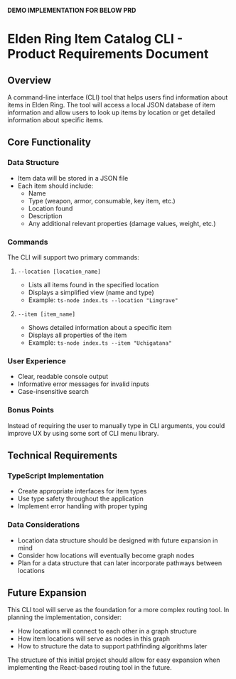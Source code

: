 **DEMO IMPLEMENTATION FOR BELOW PRD**

# Elden Ring Item Catalog CLI - Product Requirements Document

## Overview
A command-line interface (CLI) tool that helps users find information about items in Elden Ring. The tool will access a local JSON database of item information and allow users to look up items by location or get detailed information about specific items.

## Core Functionality

### Data Structure
- Item data will be stored in a JSON file
- Each item should include:
    - Name
    - Type (weapon, armor, consumable, key item, etc.)
    - Location found
    - Description
    - Any additional relevant properties (damage values, weight, etc.)

### Commands
The CLI will support two primary commands:

1. `--location [location_name]`
    - Lists all items found in the specified location
    - Displays a simplified view (name and type)
    - Example: `ts-node index.ts --location "Limgrave"`

2. `--item [item_name]`
    - Shows detailed information about a specific item
    - Displays all properties of the item
    - Example: `ts-node index.ts --item "Uchigatana"`

### User Experience
- Clear, readable console output
- Informative error messages for invalid inputs
- Case-insensitive search

### Bonus Points
Instead of requiring the user to manually type in CLI arguments, you could improve
UX by using some sort of CLI menu library.

## Technical Requirements

### TypeScript Implementation
- Create appropriate interfaces for item types
- Use type safety throughout the application
- Implement error handling with proper typing

### Data Considerations
- Location data structure should be designed with future expansion in mind
- Consider how locations will eventually become graph nodes
- Plan for a data structure that can later incorporate pathways between locations

## Future Expansion
This CLI tool will serve as the foundation for a more complex routing tool. In planning the implementation, consider:

- How locations will connect to each other in a graph structure
- How item locations will serve as nodes in this graph
- How to structure the data to support pathfinding algorithms later

The structure of this initial project should allow for easy expansion when implementing the React-based routing tool in the future.